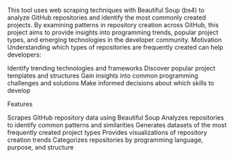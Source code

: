 This tool uses web scraping techniques with Beautiful Soup (bs4) to analyze GitHub repositories and identify the most commonly created projects. By examining patterns in repository creation across GitHub, this project aims to provide insights into programming trends, popular project types, and emerging technologies in the developer community.
Motivation
Understanding which types of repositories are frequently created can help developers:

Identify trending technologies and frameworks
Discover popular project templates and structures
Gain insights into common programming challenges and solutions
Make informed decisions about which skills to develop

Features

Scrapes GitHub repository data using Beautiful Soup
Analyzes repositories to identify common patterns and similarities
Generates datasets of the most frequently created project types
Provides visualizations of repository creation trends
Categorizes repositories by programming language, purpose, and structure
